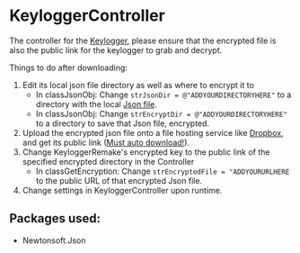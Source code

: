 # KeyloggerController

The controller for the [Keylogger](https://github.com/outerme/KeyloggerRemake), please ensure that the encrypted file is also the public link for the keylogger to grab and decrypt.

Things to do after downloading:
1. Edit its local json file directory as well as where to encrypt it to
   - In classJsonObj: Change `strJsonDir = @"ADDYOURDIRECTORYHERE"` to a directory with the local [Json file](https://github.com/outerme/KeyloggerController/blob/master/Controller.json).
   - In classJsonObj: Change `strEncryptDir = @"ADDYOURDIRECTORYHERE"` to a directory to save that Json file, encrypted.
2. Upload the encrypted json file onto a file hosting service like [Dropbox](https://www.dropbox.com/), and get its public link ([Must auto download!](https://www.dropbox.com/help/desktop-web/force-download)).
3. Change KeyloggerRemake's encrypted key to the public link of the specified encrypted directory in the Controller
   - In classGetEncryption: Change `strEncryptedFile = "ADDYOURURLHERE` to the public URL of that encrypted Json file.
4. Change settings in KeyloggerController upon runtime.

## Packages used:
- Newtonsoft.Json
